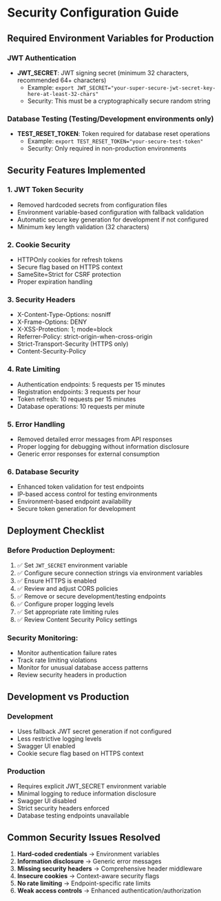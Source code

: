 # Security Configuration Guide

## Required Environment Variables for Production

### JWT Authentication
- **JWT_SECRET**: JWT signing secret (minimum 32 characters, recommended 64+ characters)
  - Example: `export JWT_SECRET="your-super-secure-jwt-secret-key-here-at-least-32-chars"`
  - Security: This must be a cryptographically secure random string

### Database Testing (Testing/Development environments only)
- **TEST_RESET_TOKEN**: Token required for database reset operations
  - Example: `export TEST_RESET_TOKEN="your-secure-test-token"`
  - Security: Only required in non-production environments

## Security Features Implemented

### 1. JWT Token Security
- Removed hardcoded secrets from configuration files
- Environment variable-based configuration with fallback validation
- Automatic secure key generation for development if not configured
- Minimum key length validation (32 characters)

### 2. Cookie Security
- HTTPOnly cookies for refresh tokens
- Secure flag based on HTTPS context
- SameSite=Strict for CSRF protection
- Proper expiration handling

### 3. Security Headers
- X-Content-Type-Options: nosniff
- X-Frame-Options: DENY
- X-XSS-Protection: 1; mode=block
- Referrer-Policy: strict-origin-when-cross-origin
- Strict-Transport-Security (HTTPS only)
- Content-Security-Policy

### 4. Rate Limiting
- Authentication endpoints: 5 requests per 15 minutes
- Registration endpoints: 3 requests per hour
- Token refresh: 10 requests per 15 minutes
- Database operations: 10 requests per minute

### 5. Error Handling
- Removed detailed error messages from API responses
- Proper logging for debugging without information disclosure
- Generic error responses for external consumption

### 6. Database Security
- Enhanced token validation for test endpoints
- IP-based access control for testing environments
- Environment-based endpoint availability
- Secure token generation for development

## Deployment Checklist

### Before Production Deployment:
1. ✅ Set `JWT_SECRET` environment variable
2. ✅ Configure secure connection strings via environment variables
3. ✅ Ensure HTTPS is enabled
4. ✅ Review and adjust CORS policies
5. ✅ Remove or secure development/testing endpoints
6. ✅ Configure proper logging levels
7. ✅ Set appropriate rate limiting rules
8. ✅ Review Content Security Policy settings

### Security Monitoring:
- Monitor authentication failure rates
- Track rate limiting violations
- Monitor for unusual database access patterns
- Review security headers in production

## Development vs Production

### Development
- Uses fallback JWT secret generation if not configured
- Less restrictive logging levels
- Swagger UI enabled
- Cookie secure flag based on HTTPS context

### Production
- Requires explicit JWT_SECRET environment variable
- Minimal logging to reduce information disclosure
- Swagger UI disabled
- Strict security headers enforced
- Database testing endpoints unavailable

## Common Security Issues Resolved

1. **Hard-coded credentials** → Environment variables
2. **Information disclosure** → Generic error messages
3. **Missing security headers** → Comprehensive header middleware
4. **Insecure cookies** → Context-aware security flags
5. **No rate limiting** → Endpoint-specific rate limits
6. **Weak access controls** → Enhanced authentication/authorization